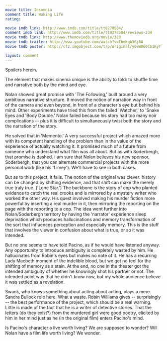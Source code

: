 ```yaml
---
movie title: Insomnia
comment title: Waking Life
rating: 

movie imdb link: http://www.imdb.com/title/tt0278504/
comment imdb link: http://www.imdb.com/title/tt0278504/reviews-234
movie tmdb link: http://www.themoviedb.org/movie/320
movie tmdb trailer: http://www.youtube.com/watch?v=IbeKqA36j6A
movie tmdb poster: http://cf2.imgobject.com/t/p/original/y0eW060cS1KyTlZRLwEIqoJId35.jpg

layout: comment
---
```


Spoilers herein.

The element that makes cinema unique is the ability to fold: to shuffle time and narrative both by the mind and eye.

Nolan showed great promise with 'The Following,' built around a very ambitious narrative structure. It moved the notion of narration way in front of the camera and even beyond, in front of a character's eye but behind his mind. Other experiments have tried this from the failed 'Watcher,' to 'Snake Eyes and 'Body Double.' Nolan failed because his story had too many noir complications -- plus it is difficult to simultaneously twist both the story and the narration of the story.

He solved that in 'Memento.' A very successful project which amazed more with its competent handling of the problem than in the value of the experience of actually watching it. It promised much of a future from someone who understand what film was all about. But as with Soderbergh, that promise is dashed. I am sure that Nolan believes his new sponsor, Soderbergh, that you can alternate commercial projects with the more personal work (like his 'Limey'). We'll have to see in both cases.

But as to this project, it fails. The notion of the original was clever: history can be changed by shifting evidence, and that shift can make the merely true truly true. ('Lone Star.') The backbone is the story of cop who planted evidence to catch the real crooks and is mirrored by a mystery writer who worked the other way. His quest involved making his murder fiction more powerful by inserting a real murder in it, then mirroring the reporting on the page with the reporting to a cop. The idea went further into Nolan/Soderbergh territory by having the 'narrator' experience sleep deprivation which produces hallucinations and memory transformation of the sort that influences perception and especially memory. This is the stuff that involves the viewer in confusion about what is true, or so it was intended.

But no one seems to have told Pacino, as if he would have listened anyway. Any opportunity to introduce ambiguity is completely wasted by him. He hallucinates from Robin's eyes but makes no note of it. He has a recurring Lady Macbeth moment of the indelible blood, but we get no feel for the shifting of memory as a stain. At the end, no one in the theater got the intended ambiguity of whether he knowingly shot his partner or not. The intended point was that he didn't know now, but my whole audience believe it was settled as a revelation.

Swank, who knows something about acting about acting, plays a mere Sandra Bullock role here. What a waste. Robin Williams gives --  surprisingly -- the best performance of the project, which should be a real warning. Little is made of the fact that he is a writer of detective stories. That the letters (do they exist?) from the murdered girl were good poetry, elicited by him in her mind just as he (in the original film) enters Pacino's mind.

Is Pacino's character a live worth living? We are supposed to wonder? Will Nolan have a film life worth living? We wonder.